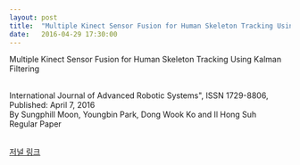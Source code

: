 ```yaml
---
layout: post
title:  "Multiple Kinect Sensor Fusion for Human Skeleton Tracking Using Kalman Filtering"
date:   2016-04-29 17:30:00
---
```


Multiple Kinect Sensor Fusion for Human Skeleton Tracking Using Kalman Filtering<br>

<br>International Journal of Advanced Robotic Systems", ISSN 1729-8806, Published: April 7, 2016 <br>
By Sungphill Moon, Youngbin Park, Dong Wook Ko and Il Hong Suh	<br>
Regular Paper <br>

<br>[저널 링크](http://www.intechopen.com/journals/international_journal_of_advanced_robotic_systems/multiple-kinect-sensor-fusion-for-human-skeleton-tracking-using-kalman-filtering)<br>

